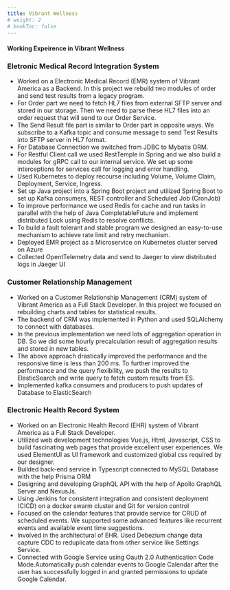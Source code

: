 ```yaml
---
title: Vibrant Wellness
# weight: 2
# bookToc: false
---
```


#### Working Expeirence in Vibrant Wellness

### Eletronic Medical Record Integration System

- Worked on a Electronic Medical Record (EMR) system of Vibrant America as a Backend. In this
project we rebuild two modules of order and send test results from a legacy program.
- For Order part we need to fetch HL7 files from external SFTP server and stored in our storage. Then
we need to parse these HL7 files into an order request that will send to our Order Service.
- The Send Result file part is similar to Order part in opposite ways. We subscribe to a Kafka topic
and consume message to send Test Results into SFTP server in HL7 format.
- For Database Connection we switched from JDBC to Mybatis ORM.
- For Restful Client call we used RestTemple in Spring and we also build a modules for gRPC call to
our internal service. We set up some interceptions for services call for logging and error handling.
- Used Kubernetes to deploy recourse including Volume, Volume Claim, Deployment, Service, Ingress.
- Set up Java project into a Spring Boot project and utilized Spring Boot to set up Kafka consumers,
REST controller and Scheduled Job (CronJob)
- To improve performance we used Redis for cache and run tasks in parallel with the help of Java
CompletableFuture and implement distributed Lock using Redis to resolve conflicts.
- To build a fault tolerant and stable program we designed an easy-to-use mechanism to achieve rate
limit and retry mechanism.
- Deployed EMR project as a Microservice on Kubernetes cluster served on Azure
- Collected OpentTelemetry data and send to Jaeger to view distributed logs in Jaeger UI

### Customer Relationship Management
- Worked on a Customer Relationship Management (CRM) system of Vibrant America as a Full Stack
Developer. In this project we focused on rebuilding charts and tables for statistical results.
- The backend of CRM was implemented in Python and used SQLAlchemy to connect with databases.
- In the previous implementation we need lots of aggregation operation in DB. So we did some hourly
precalculation result of aggregation results and stored in new tables.
- The above approach drastically improved the performance and the responsive time is less than 200 ms.
To further improved the performance and the query flexibility, we push the results to ElasticSearch
and write query to fetch custom results from ES.
- Implemented kafka consumers and producers to push updates of Database to ElasticSearch

### Electronic Health Record System
- Worked on an Electronic Health Record (EHR) system of Vibrant America as a Full Stack Developer.
- Utilized web development technologies Vue.js, Html, Javascript, CSS to build fascinating web pages
that provide excellent user experiences. We used ElementUI as UI framework and customized global
css required by our designer.
- Builded back-end service in Typescript connected to MySQL Database with the help Prisma ORM
- Designing and developing GraphQL API with the help of Apollo GraphQL Server and NexusJs.
- Using Jenkins for consistent integration and consistent deployment (CICD) on a docker swarm
cluster and Git for version control
- Focused on the calendar features that provide service for CRUD of scheduled events. We supported
some advanced features like recurrent events and available event time suggestions.
- Involved in the architectural of EHR. Used Debezium change data capture CDC to reduplicate data
from other service like Settings Service.
- Connected with Google Service using Oauth 2.0 Authentication Code Mode.Automatically push calendar
events to Google Calendar after the user has successfully logged in and granted permissions to
update Google Calendar.




